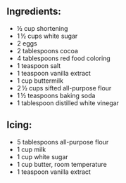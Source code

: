 ## Ingredients:

* ½ cup shortening
* 1 ½ cups white sugar
* 2 eggs
* 2 tablespoons cocoa
* 4 tablespoons red food coloring
* 1 teaspoon salt
* 1 teaspoon vanilla extract
* 1 cup buttermilk
* 2 ½ cups sifted all-purpose flour
* 1 ½ teaspoons baking soda
* 1 tablespoon distilled white vinegar

## Icing:

* 5 tablespoons all-purpose flour
* 1 cup milk
* 1 cup white sugar
* 1 cup butter, room temperature
* 1 teaspoon vanilla extract